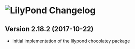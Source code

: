 # ![LilyPond Changelog](https://img.shields.io/badge/LilyPond-Package%20Changelog-blue.svg?style=for-the-badge)

## Version 2.18.2 (2017-10-22)

- Initial implementation of the lilypond chocolatey package
